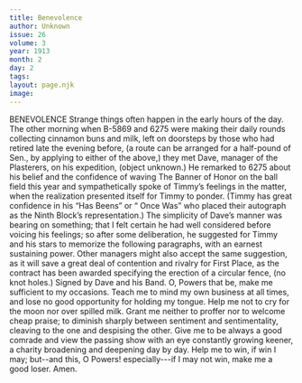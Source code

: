 ```yaml
---
title: Benevolence
author: Unknown
issue: 26
volume: 3
year: 1913
month: 2
day: 2
tags:
layout: page.njk
image:
---
```

BENEVOLENCE    Strange things often happen in the early hours of the day. The other morning when B-5869 and 6275 were making their daily rounds collecting cinnamon buns and milk, left on doorsteps by those who had retired late the evening before, (a route can be arranged for a half-pound of Sen., by applying to either of the above,) they met Dave, manager of the Plasterers, on his expedition, (object unknown.) He remarked to 6275 about his belief and the confidence of waving The Banner of Honor on the ball field this year and sympathetically spoke of Timmy’s feelings in the matter, when the realization presented itself for Timmy to ponder. (Timmy has great confidence in his “Has Beens” or “ Once Was” who placed their autograph as the Ninth Block’s representation.) The simplicity of Dave’s manner was bearing on something; that I felt certain he had well considered before voicing his feelings; so after some deliberation, he suggested for Timmy and his stars to memorize the following paragraphs, with an earnest sustaining power.    Other managers might also accept the same suggestion, as it will save a great deal of contention and rivalry for First Place, as the contract has been awarded specifying the erection of a circular fence, (no knot holes.) Signed by Dave and his Band.    O, Powers that be, make me sufficient to my occasions.    Teach me to mind my own business at all times, and lose no good opportunity for holding my tongue.    Help me not to cry for the moon nor over spilled milk.    Grant me neither to proffer nor to welcome cheap praise; to diminish sharply between sentiment and sentimentality, cleaving to the one and despising the other.    Give me to be always a good comrade and view the passing show with an eye constantly growing keener, a charity broadening and deepening day by day.    Help me to win, if win I may; but--and this, O Powers! especially---if I may not win, make me a good loser. Amen. 

